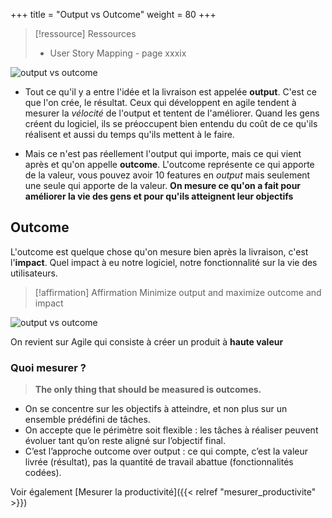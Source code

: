 +++
title = "Output vs Outcome"
weight = 80
+++

> [!ressource] Ressources
> - User Story Mapping - page xxxix

![output vs outcome](output_vs_outcome.png)

- Tout ce qu'il y a entre l'idée et la livraison est appelée **output**. C'est ce que l'on crée, le résultat. Ceux qui développent en agile tendent à mesurer la *vélocité* de l'output et tentent de l'améliorer. Quand les gens créent du logiciel, ils se préoccupent bien entendu du coût de ce qu'ils réalisent et aussi du temps qu'ils mettent à le faire.

- Mais ce n'est pas réellement l'output qui importe, mais ce qui vient après et qu'on appelle **outcome**. L'outcome représente ce qui apporte de la valeur, vous pouvez avoir 10 features en *output* mais seulement une seule qui apporte de la valeur. **On mesure ce qu'on a fait pour améliorer la vie des gens et pour qu'ils atteignent leur objectifs**

## Outcome
L'outcome est quelque chose qu'on mesure bien après la livraison, c'est l'**impact**. Quel impact à eu notre logiciel, notre fonctionnalité sur la vie des utilisateurs.

> [!affirmation] Affirmation
> Minimize output and maximize outcome and impact

![output vs outcome](output_vs_outcome2.png)

On revient sur Agile qui consiste à créer un produit à **haute valeur**

### Quoi mesurer ?

> **The only thing that should be measured is outcomes.**

- On se concentre sur les objectifs à atteindre, et non plus sur un ensemble prédéfini de tâches.
- On accepte que le périmètre soit flexible : les tâches à réaliser peuvent évoluer tant qu’on reste aligné sur l’objectif final.
- C’est l’approche outcome over output : ce qui compte, c’est la valeur livrée (résultat), pas la quantité de travail abattue (fonctionnalités codées).

Voir également [Mesurer la productivité]({{< relref "mesurer_productivite" >}})